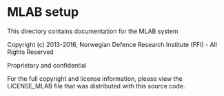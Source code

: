 MLAB setup
==========================
This directory contains documentation for the MLAB system

Copyright (c) 2013-2016, Norwegian Defence Research Institute (FFI) - All Rights Reserved

Proprietary and confidential

For the full copyright and license information, please view the LICENSE_MLAB file that was distributed with this source code.
